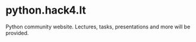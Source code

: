 python.hack4.lt
===============

Python community website. Lectures, tasks, presentations and more will be provided.
